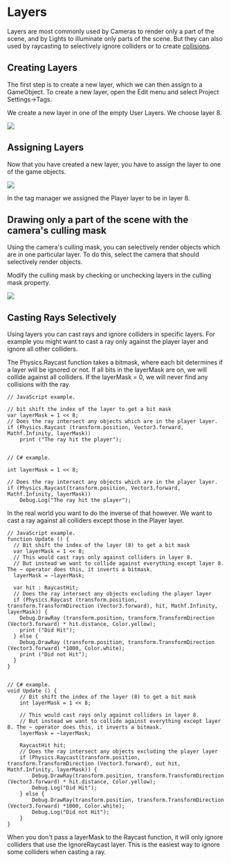 Layers
======


<span class=keyword>Layers</span> are most commonly used by <span class=keyword>Cameras</span> to render only a part of the scene, and by <span class=keyword>Lights</span> to illuminate only parts of the scene. But they can also used by raycasting to selectively ignore colliders or to create [collisions](LayerBasedCollision.md).


Creating Layers
---------------


The first step is to create a new layer, which we can then assign to a <span class=keyword>GameObject</span>. To create a new layer, open the Edit menu and select <span class=menu>Project Settings->Tags</span>.

We create a new layer in one of the empty User Layers. We choose layer 8.


![](http://docwiki.hq.unity3d.com/uploads/Main/Layer-CreateNewLayer.png)  


Assigning Layers
----------------


Now that you have created a new layer, you have to assign the layer to one of the game objects.


![](http://docwiki.hq.unity3d.com/uploads/Main/Layer-ChooseLayer.png)  

In the tag manager we assigned the Player layer to be in layer 8.


Drawing only a part of the scene with the camera's culling mask
---------------------------------------------------------------


Using the camera's culling mask, you can selectively render objects which are in one particular layer.
To do this, select the camera that should selectively render objects.

Modify the culling mask by checking or unchecking layers in the culling mask property.


![](http://docwiki.hq.unity3d.com/uploads/Main/Layer-CullingMask.png)  


Casting Rays Selectively
------------------------


Using layers you can cast rays and ignore colliders in specific layers.
For example you might want to cast a ray only against the player layer and ignore all other colliders.

The Physics.Raycast function takes a bitmask, where each bit determines if a layer will be ignored or not.
If all bits in the layerMask are on, we will collide against all colliders.
If the layerMask = 0, we will never find any collisions with the ray.


````
// JavaScript example.

// bit shift the index of the layer to get a bit mask
var layerMask = 1 << 8;
// Does the ray intersect any objects which are in the player layer.
if (Physics.Raycast (transform.position, Vector3.forward, Mathf.Infinity, layerMask))
    print ("The ray hit the player");


// C# example.

int layerMask = 1 << 8;
		
// Does the ray intersect any objects which are in the player layer.
if (Physics.Raycast(transform.position, Vector3.forward, Mathf.Infinity, layerMask))
    Debug.Log("The ray hit the player");

````


In the real world you want to do the inverse of that however. We want to cast a ray against all colliders except those in the Player layer.

````
// JavaScript example.
function Update () {
  // Bit shift the index of the layer (8) to get a bit mask
  var layerMask = 1 << 8;
  // This would cast rays only against colliders in layer 8.
  // But instead we want to collide against everything except layer 8. The ~ operator does this, it inverts a bitmask.
  layerMask = ~layerMask;

  var hit : RaycastHit;
  // Does the ray intersect any objects excluding the player layer
  if (Physics.Raycast (transform.position, transform.TransformDirection (Vector3.forward), hit, Mathf.Infinity, layerMask)) {
    Debug.DrawRay (transform.position, transform.TransformDirection (Vector3.forward) * hit.distance, Color.yellow);
    print ("Did Hit");
  } else {
    Debug.DrawRay (transform.position, transform.TransformDirection (Vector3.forward) *1000, Color.white);
    print ("Did not Hit");
  }
}


// C# example.
void Update () {
    // Bit shift the index of the layer (8) to get a bit mask
    int layerMask = 1 << 8;
		
    // This would cast rays only against colliders in layer 8.
    // But instead we want to collide against everything except layer 8. The ~ operator does this, it inverts a bitmask.
    layerMask = ~layerMask;
	
    RaycastHit hit;
    // Does the ray intersect any objects excluding the player layer
    if (Physics.Raycast(transform.position, transform.TransformDirection (Vector3.forward), out hit, Mathf.Infinity, layerMask)) {
        Debug.DrawRay(transform.position, transform.TransformDirection (Vector3.forward) * hit.distance, Color.yellow);
        Debug.Log("Did Hit");
    } else {
        Debug.DrawRay(transform.position, transform.TransformDirection (Vector3.forward) *1000, Color.white);
        Debug.Log("Did not Hit");
    }
}
````

When you don't pass a layerMask to the Raycast function, it will only ignore colliders that use the IgnoreRaycast layer.
This is the easiest way to ignore some colliders when casting a ray.
